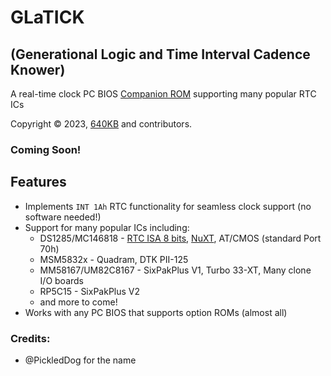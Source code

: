 # GLaTICK
## (Generational Logic and Time Interval Cadence Knower)
A real-time clock PC BIOS [Companion ROM](https://github.com/640-KB/GLaBIOS) supporting many popular RTC ICs

Copyright &copy; 2023, [640KB](mailto:640kb@glabios.org) and contributors.

### Coming Soon!

## Features

- Implements `INT 1Ah` RTC functionality for seamless clock support (no software needed!)
- Support for many popular ICs including:
  - DS1285/MC146818 - [RTC ISA 8 bits](https://hackaday.io/project/168972-rtc-isa-8-bits-pcxt), [NuXT](https://monotech.fwscart.com/NuXT_v20_-_MicroATX_Turbo_XT_-_10MHz_832K_XT-IDE_Multi-IO_SVGA/p6083514_19777986.aspx), AT/CMOS (standard Port 70h)
  - MSM5832x - Quadram, DTK PII-125
  - MM58167/UM82C8167 - SixPakPlus V1, Turbo 33-XT, Many clone I/O boards
  - RP5C15 - SixPakPlus V2
  - and more to come!
- Works with any PC BIOS that supports option ROMs (almost all)

### Credits:

- @PickledDog for the name
